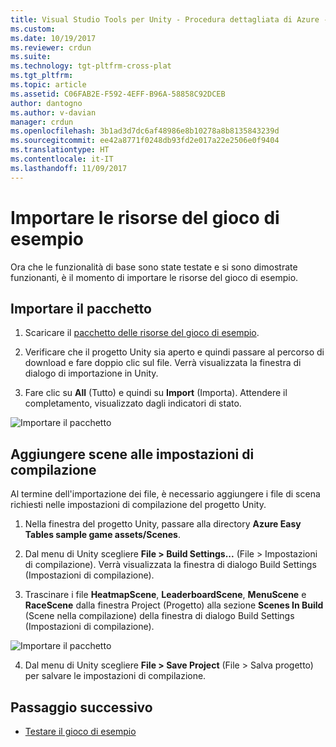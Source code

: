 ```yaml
---
title: Visual Studio Tools per Unity - Procedura dettagliata di Azure - Risorse del gioco | Microsoft Docs
ms.custom: 
ms.date: 10/19/2017
ms.reviewer: crdun
ms.suite: 
ms.technology: tgt-pltfrm-cross-plat
ms.tgt_pltfrm: 
ms.topic: article
ms.assetid: C06FAB2E-F592-4EFF-B96A-58858C92DCEB
author: dantogno
ms.author: v-davian
manager: crdun
ms.openlocfilehash: 3b1ad3d7dc6af48986e8b10278a8b8135843239d
ms.sourcegitcommit: ee42a8771f0248db93fd2e017a22e2506e0f9404
ms.translationtype: HT
ms.contentlocale: it-IT
ms.lasthandoff: 11/09/2017
---
```

# <a name="import-sample-game-assets"></a>Importare le risorse del gioco di esempio

Ora che le funzionalità di base sono state testate e si sono dimostrate funzionanti, è il momento di importare le risorse del gioco di esempio.

## <a name="import-package"></a>Importare il pacchetto

1. Scaricare il [pacchetto delle risorse del gioco di esempio](https://github.com/dantogno/UnityAzureSample/blob/master/Azure%20Easy%20tables%20sample%20game%20assets.unitypackage).

2. Verificare che il progetto Unity sia aperto e quindi passare al percorso di download e fare doppio clic sul file. Verrà visualizzata la finestra di dialogo di importazione in Unity.

3. Fare clic su **All** (Tutto) e quindi su **Import** (Importa). Attendere il completamento, visualizzato dagli indicatori di stato.

  ![Importare il pacchetto](media/vstu_azure-import-sample-assets-image1.png)

## <a name="add-scenes-to-build-settings"></a>Aggiungere scene alle impostazioni di compilazione

Al termine dell'importazione dei file, è necessario aggiungere i file di scena richiesti nelle impostazioni di compilazione del progetto Unity.

1. Nella finestra del progetto Unity, passare alla directory **Azure Easy Tables sample game assets/Scenes**.

2. Dal menu di Unity scegliere **File > Build Settings...** (File > Impostazioni di compilazione). Verrà visualizzata la finestra di dialogo Build Settings (Impostazioni di compilazione).

3. Trascinare i file **HeatmapScene**, **LeaderboardScene**, **MenuScene** e **RaceScene** dalla finestra Project (Progetto) alla sezione **Scenes In Build** (Scene nella compilazione) della finestra di dialogo Build Settings (Impostazioni di compilazione).

  ![Importare il pacchetto](media/vstu_azure-import-sample-assets-image2.png)

4. Dal menu di Unity scegliere **File > Save Project** (File > Salva progetto) per salvare le impostazioni di compilazione.

## <a name="next-step"></a>Passaggio successivo

* [Testare il gioco di esempio](visual-studio-tools-for-unity-azure-game.md)